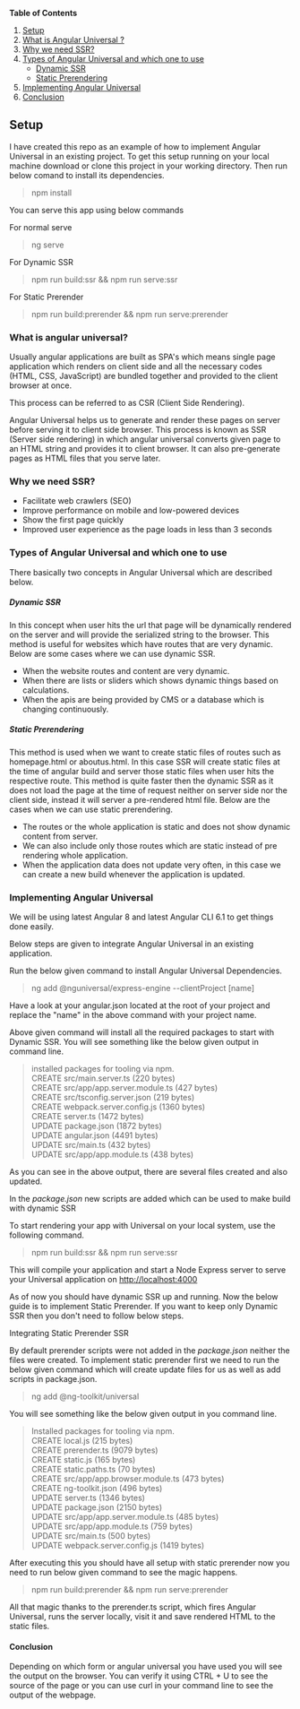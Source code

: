 **Table of Contents**

1. [Setup](https://github.com/keshavkhatri/angular8-with-ssr#setup "Setup")
2. [What is Angular Universal ?](https://github.com/keshavkhatri/angular8-with-ssr#what-is-angular-universal)
3. [Why we need SSR?](https://github.com/keshavkhatri/angular8-with-ssr#why-we-need-ssr)
4. [Types of Angular Universal and which one to use](https://github.com/keshavkhatri/angular8-with-ssr#types-of-angular-universal-and-which-one-to-use)
	- [Dynamic SSR](https://github.com/keshavkhatri/angular8-with-ssr#dynamic-ssr)
	- [Static Prerendering](https://github.com/keshavkhatri/angular8-with-ssr#static-prerendering)
5. [Implementing Angular Universal](https://github.com/keshavkhatri/angular8-with-ssr#implementing-angular-universal)
6. [Conclusion](https://github.com/keshavkhatri/angular8-with-ssr#conclusion)


## Setup

I have created this repo as an example of how to implement Angular Universal in an existing project.
To get this setup running on your local machine download or clone this project in your working directory.
Then run below comand to install its dependencies.

> npm install

You can serve this app using below commands

For normal serve
> ng serve

For Dynamic SSR
> npm run build:ssr && npm run serve:ssr

For Static Prerender
> npm run build:prerender && npm run serve:prerender

### What is angular universal?

Usually angular applications are built as SPA&#39;s which means single page application which renders on client side and all the necessary codes (HTML, CSS, JavaScript) are bundled together and provided to the client browser at once.

This process can be referred to as CSR (Client Side Rendering).

Angular Universal helps us to generate and render these pages on server before serving it to client side browser. This process is known as SSR (Server side rendering) in which angular universal converts given page to an HTML string and provides it to client browser. It can also pre-generate pages as HTML files that you serve later.

### Why we need SSR?

- Facilitate web crawlers (SEO)
- Improve performance on mobile and low-powered devices
- Show the first page quickly
- Improved user experience as the page loads in less than 3 seconds


### Types of Angular Universal and which one to use

There basically two concepts in Angular Universal which are described below.

##### Dynamic SSR

In this concept when user hits the url that page will be dynamically rendered on the server and will provide the serialized string to the browser. This method is useful for websites which have routes that are very dynamic. Below are some cases where we can use dynamic SSR.

- When the website routes and content are very dynamic.
- When there are lists or sliders which shows dynamic things based on calculations.
- When the apis are being provided by CMS or a database which is changing continuously.

##### Static Prerendering

This method is used when we want to create static files of routes such as homepage.html or aboutus.html. In this case SSR will create static files at the time of angular build and server those static files when user hits the respective route. This method is quite faster then the dynamic SSR as it does not load the page at the time of request neither on server side nor the client side, instead it will server a pre-rendered html file. Below are the cases when we can use static prerendering.

- The routes or the whole application is static and does not show dynamic content from server.
- We can also include only those routes which are static instead of pre rendering whole application.
- When the application data does not update very often, in this case we can create a new build whenever the application is updated.



### Implementing Angular Universal

We will be using latest Angular 8 and latest Angular CLI 6.1 to get things done easily.

Below steps are given to integrate Angular Universal in an existing application.

Run the below given command to install Angular Universal Dependencies.

> ng add @nguniversal/express-engine --clientProject [name]

Have a look at your angular.json located at the root of your project and replace the &quot;name&quot; in the above command with your project name.

Above given command will install all the required packages to start with Dynamic SSR. You will see something like the below given output in command line.

> installed packages for tooling via npm. <br />
CREATE src/main.server.ts (220 bytes) <br />
CREATE src/app/app.server.module.ts (427 bytes) <br />
CREATE src/tsconfig.server.json (219 bytes) <br />
CREATE webpack.server.config.js (1360 bytes) <br />
CREATE server.ts (1472 bytes) <br />
UPDATE package.json (1872 bytes) <br />
UPDATE angular.json (4491 bytes) <br />
UPDATE src/main.ts (432 bytes) <br />
UPDATE src/app/app.module.ts (438 bytes) <br />

As you can see in the above output, there are several files created and also updated.

In the _package.json_ new scripts are added which can be used to make build with dynamic SSR

To start rendering your app with Universal on your local system, use the following command.

> npm run build:ssr &amp;&amp; npm run serve:ssr

This will compile your application and start a Node Express server to serve your Universal application on [http://localhost:4000](http://localhost:4000)

As of now you should have dynamic SSR up and running. Now the below guide is to implement Static Prerender. If you want to keep only Dynamic SSR then you don&#39;t need to follow below steps.

Integrating Static Prerender SSR

By default prerender scripts were not added in the _package.json_ neither the files were created. To implement static prerender first we need to run the below given command which will create update files for us as well as add scripts in package.json.

> ng add @ng-toolkit/universal

You will see something like the below given output in you command line.

> Installed packages for tooling via npm. <br />
CREATE local.js (215 bytes) <br />
CREATE prerender.ts (9079 bytes) <br />
CREATE static.js (165 bytes)<br />
CREATE static.paths.ts (70 bytes) <br />
CREATE src/app/app.browser.module.ts (473 bytes) <br />
CREATE ng-toolkit.json (496 bytes) <br />
UPDATE server.ts (1346 bytes) <br />
UPDATE package.json (2150 bytes) <br />
UPDATE src/app/app.server.module.ts (485 bytes) <br />
UPDATE src/app/app.module.ts (759 bytes) <br />
UPDATE src/main.ts (500 bytes) <br />
UPDATE webpack.server.config.js (1419 bytes) <br />

After executing this you should have all setup with static prerender now you need to run below given command to see the magic happens.

> npm run build:prerender &amp;&amp; npm run serve:prerender

All that magic thanks to the prerender.ts script, which fires Angular Universal, runs the server locally, visit it and save rendered HTML to the static files.

#### Conclusion

Depending on which form or angular universal you have used you will see the output on the browser. You can verify it using CTRL + U to see the source of the page or you can use curl in your command line to see the output of the webpage.